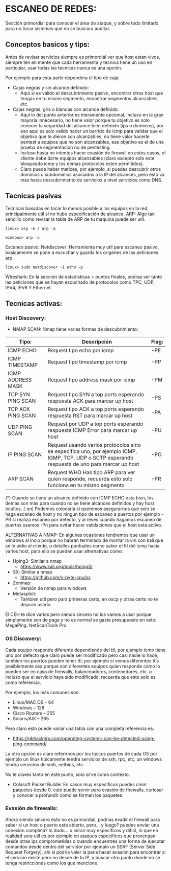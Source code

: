 # ESCANEO DE REDES:
Sección primordial para conocer el área de ataque, y sobre todo limitarlo para no tocar sistemas que no se buscara auditar.

## Conceptos basicos y tips:
Antes de revisar servicios siempre es primordial ver que host estan vivos, siempre ten en mente que cada herramienta y tecnica tiene un uso en particular, usar todas las tecnicas nunca es una opción.

Por ejemplo para esta parte dependera el tipo de caja:
- Cajas negras y sin alcance definido:
  - Aqui si es valido el descubrimiento pasivo, encontrar otros host que tengas en tu mismo segmento, encontrar segmentos alcanzables, etc.
- Cajas negras, gris o blancas con alcance definido:
  - Aquí lo del punto anterior es meramente opcional, incluso en la gran mayoria innecesario, no tiene valor porque tu objetivo es solo conocer la seguridad del alcance bien definido (ips o dominios), por eso aquí es solo valido hacer un barrido de icmp para validar que el objetivo que te dieron son alcanzables, no tiene valor hacerle pentest a equipos que no son alcanzables, ese objetivo es el de una prueba de segmentación no de pentesting.
  - Incluso hasta no intentes hacer evasión de firewall en estos casos, el cliente debe darte equipos alcanzables (claro excepto solo este bloqueado icmp y los demas protocolos esten permitidos).
  - Claro puede haber matices, por ejemplo, si puedes descubrir otros dominios o subdominios asociados a la IP del alcances, pero esto va más hacia descubrimiento de servicios a nivel servicios como DNS.

## Tecnicas pasivas
Tecnicas basadas en tocar lo menos posible a los equipos en la red, principalmente util sí no hubo especificación de alcance.
ARP:
Algo tan sencillo como revisar la tabla de ARP de tu maquina puede ser util.
```
linux> arp -e / arp -a
```
```
windows> arp -a
```
Escaneo pasivo:
Netdiscover:
Herramienta muy util para escaneo pasivo, basicamente se pone a escuchar y guarda los origenes de las peticiones arp.
```
linux> sudo netdiscover -i etho -p
```
Wireshark:
En la sección de estadisticas > puntos finales, podras ver tanto las peticiones que se hayan escuchado de protocolos como TPC, UDP, IPV4, IPV6 Y Ethernet.

## Tecnicas activas:

### Host Discovery:
- NMAP SCAN:
Nmap tiene varias formas de descubrimiento:

| Tipo:     |      Descripción           | Flag: |
|-----------|----------------------------|-------|
| ICMP ECHO | Request tipo echo por icmp | -PE   | 
| ICMP TIMESTAMP | Request tipo timestamp por icmp | -PP |
| ICMP ADDRESS MASK | Request tipo address mask por icmp  | -PM |
| TCP SYN PING SCAN | Request tipo SYN a top ports esperando respuesta ACK para marcar up host | -PS |
| TCP ACK PING SCAN | Request tipo ACK a top ports esperando respuesta RST para marcar up host | -PA |
| UDP PING SCAN | Request por UDP a top ports esperando respuesta ICMP Error para marcar up host | -PU |
| IP PING SCAN | Request usando varios protocolos sino se especifica uno, por ejemplo ICMP, IGMP, TCP, UDP o SCTP esperando respuesta de uno para marcar up host | -PO |
| ARP SCAN | Request WHO Has tipo ARP para ver quien responde, recuerda esto solo funciona en tu mismo segmento | -PR |

(*) Cuando se tiene un alcance definido con ICMP ECHO esta bien, los demas son más para cuando no se tiene alcances definidos y hay host ocultos.
(-sn) Podemos colocarla sí queremos asegurarnos que solo se haga escaneo de host y no ningun tipo de escaneo a puertos por ejemplo -PR si realiza escaneo por defecto, y al reves cuando hagamos escaneo de puertos usamos -Pn para evitar hacer validaciones que el host esta activo.

ALTERNATIVAS A NMAP:
En algunas ocasiones tendremos que usar un windows al incio porque no habran terminado de montar la vm con kali que se le pidio al cliente, o detalles puntuales como saber el ttl del icmp hacia varios host, para ello se pueden usar alternativas como:

- Hping3: Similar a nmap
  - https://www.kali.org/tools/hping3/ 
- SX: Similar a nmap 
  - https://github.com/v-byte-cpu/sx 
- Zenmap:
  - Versión de nmap para windows
- Metasploit:
  - Tambien util pero para primeras certs, en oscp y otras certs no te dejaran usarlo.

El CEH te dice varios pero siendo sincero no los vamos a usar porque simplemente son de paga y no es normal se gaste presupuesto en esto:
MegaPing.
NetScanTools Pro.

### OS Discovery:
Cada equipo responde diferente dependiendo del ttl, por ejemplo icmp tiene uno por defecto que claro puede ser modificado pero casi nadie lo hace, tambien los puertos pueden tener ttl, por ejemplo sí vemos diferentes ttls posiblemente sea porque son diferentes equipos quien responde como lo pueden ser en caso de firewalls, balanceadores, contenedores, etc. o incluso que el servicio haya sido modificado, recuerda que esto solo es como referencia.

Por ejemplo, los más comunes son:
- Linux/MAC OS – 64
- Windows – 128
- Cisco Routers – 255
- Solaris/AIX – 265

Pero claro esto puede variar una tabla con una completa referencia es:
- https://gbhackers.com/operating-systems-can-be-detected-using-ping-command/

La otra opción es claro referirnos por los tipicos puertos de cada OS por ejemplo un linux tipicamente tendra servicios de ssh, rpc, etc, un windows tendra servicios de smb, netbios, etc.

No te claves tanto en este punto, solo sirve como contexto.

- Colasoft Packet Builder
En casos muy especificos puedes crear paquetes desde 0, esto puede servir para evasión de firewalls, curiosar y conocer a profundir como se forman los paquetes.

### Evasión de firewalls:
Ahora siendo sincero esto no es primordial, podrias evadir el firewall para saber sí un host o puerto esta abierto, pero... y luego? puedes enviar una conexión completa? lo dudo... o seran muy especificos y dificl, lo que en realidad sera util es por ejemplo en ataques especificos que provengan desde otras ips comprometidas o cuando encuentres una forma de ejecutar comandos desde dentro del servidor por ejemplo un SSRF (Server Side Request Forgery), ahi si podria valer la pena hacer evasión para encontrar sí el servicio existe pero no desde de tu IP, y buscar otro punto donde no se tenga restricciones como los que mencione.
